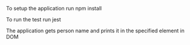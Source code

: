 To setup the application run
npm install

To run the test run
jest

The application gets person name and prints it in the specified element in DOM